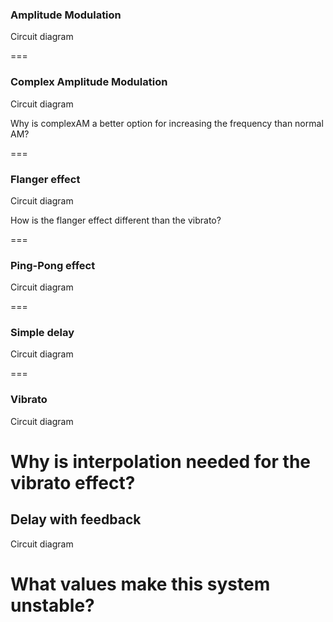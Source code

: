 ### Amplitude Modulation
Circuit diagram

===

### Complex Amplitude Modulation 
Circuit diagram


Why is complexAM a better option for increasing the frequency than normal AM?

===
### Flanger effect
Circuit diagram

How is the flanger effect different than the vibrato?

===
### Ping-Pong effect
Circuit diagram

===

### Simple delay
Circuit diagram

===

### Vibrato
Circuit diagram

Why is interpolation needed for the vibrato effect?
===

## Delay with feedback
Circuit diagram

What values make this system unstable?
===
